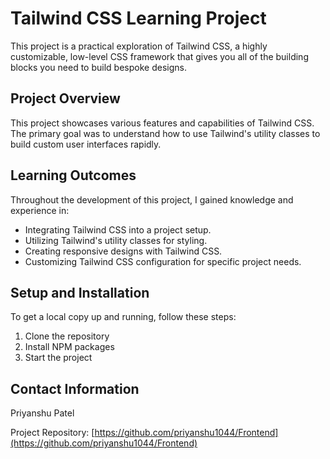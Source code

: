 # Tailwind CSS Learning Project

This project is a practical exploration of Tailwind CSS, a highly customizable, low-level CSS framework that gives you all of the building blocks you need to build bespoke designs.

## Project Overview

This project showcases various features and capabilities of Tailwind CSS. The primary goal was to understand how to use Tailwind's utility classes to build custom user interfaces rapidly.

## Learning Outcomes

Throughout the development of this project, I gained knowledge and experience in:

- Integrating Tailwind CSS into a project setup.
- Utilizing Tailwind's utility classes for styling.
- Creating responsive designs with Tailwind CSS.
- Customizing Tailwind CSS configuration for specific project needs.

## Setup and Installation

To get a local copy up and running, follow these steps:

1. Clone the repository
2. Install NPM packages
3. Start the project

## Contact Information

Priyanshu Patel

Project Repository: [https://github.com/priyanshu1044/Frontend](https://github.com/priyanshu1044/Frontend)